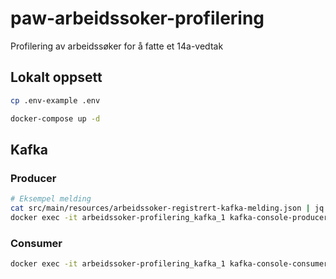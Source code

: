 # paw-arbeidssoker-profilering

Profilering av arbeidssøker for å fatte et 14a-vedtak

## Lokalt oppsett

```sh
cp .env-example .env
```

```sh
docker-compose up -d
```

## Kafka

### Producer

```sh
# Eksempel melding
cat src/main/resources/arbeidssoker-registrert-kafka-melding.json | jq -c .
docker exec -it arbeidssoker-profilering_kafka_1 kafka-console-producer.sh --broker-list 127.0.0.1:9092 --topic arbeidssoker-registrering-v2
```

### Consumer

```sh
docker exec -it arbeidssoker-profilering_kafka_1 kafka-console-consumer.sh --bootstrap-server 127.0.0.1:9092 --topic arbeidssoker-profilering-endring-v1
```
